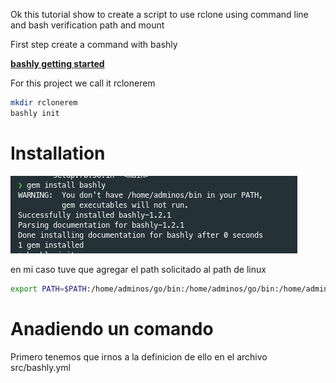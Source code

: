 Ok this tutorial show to create a script to use rclone using command line and bash verification path and mount

First step create a command with bashly

**[bashly getting started](https://bashly.dannyb.co/usage/getting-started/)**

For this project we call it rclonerem

```bash
mkdir rclonerem
bashly init
```

# Installation

 ![1722813021519](image/README/1722813021519.png)

en mi caso tuve que agregar el path solicitado al path de linux

```bash
export PATH=$PATH:/home/adminos/go/bin:/home/adminos/go/bin:/home/adminos/.cargo/bin:/usr/local/bin:/usr/local/sbin:/usr/bin:/usr/sbin:/var/lib/snapd/snap/bin:/home/adminos/bin
```




# Anadiendo un comando

Primero tenemos que irnos a la definicion de ello en el archivo src/bashly.yml


